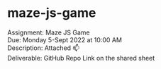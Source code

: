 # maze-js-game
Assignment: Maze JS Game<br/>
Due: Monday 5-Sept 2022 at 10:00 AM<br/>
Description: Attached :mailbox:<br/>
Deliverable: GitHub Repo Link on the shared sheet
